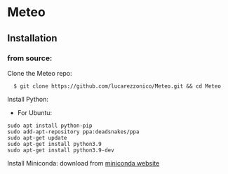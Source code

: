 # Meteo

## Installation
### from source:
Clone the Meteo repo:
```shell
  $ git clone https://github.com/lucarezzonico/Meteo.git && cd Meteo
```
Install Python:
- For Ubuntu:
```
sudo apt install python-pip
sudo add-apt-repository ppa:deadsnakes/ppa
sudo apt-get update
sudo apt-get install python3.9
sudo apt-get install python3.9-dev
```

Install Miniconda:
download from [miniconda website](https://conda.io/en/latest/miniconda.html)
